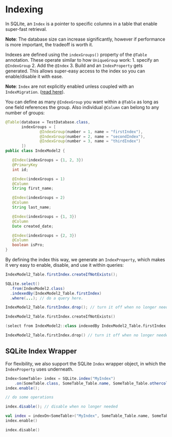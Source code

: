 # Indexing

In SQLite, an `Index` is a pointer to specific columns in a table that enable super-fast retrieval.

**Note**: The database size can increase significantly, however if performance is more important, the tradeoff is worth it.

Indexes are defined using the `indexGroups()` property of the `@Table` annotation. These operate similar to how `UniqueGroup` work: 1. specify an `@IndexGroup` 2. Add the `@Index` 3. Build and an `IndexProperty` gets generated. This allows super-easy access to the index so you can enable/disable it with ease.

**Note**: `Index` are not explicitly enabled unless coupled with an `IndexMigration`. \([read here](../usage/migrations.md#index-migrations)\).

You can define as many `@IndexGroup` you want within a `@Table` as long as one field references the group. Also individual `@Column` can belong to any number of groups:

```java
@Table(database = TestDatabase.class,
       indexGroups = [
               @IndexGroup(number = 1, name = "firstIndex"),
               @IndexGroup(number = 2, name = "secondIndex"),
               @IndexGroup(number = 3, name = "thirdIndex")
       ])
public class IndexModel2 {

   @Index(indexGroups = {1, 2, 3})
   @PrimaryKey
   int id;

   @Index(indexGroups = 1)
   @Column
   String first_name;

   @Index(indexGroups = 2)
   @Column
   String last_name;

   @Index(indexGroups = {1, 3})
   @Column
   Date created_date;

   @Index(indexGroups = {2, 3})
   @Column
   boolean isPro;
}
```

By defining the index this way, we generate an `IndexProperty`, which makes it very easy to enable, disable, and use it within queries:

```java
IndexModel2_Table.firstIndex.createIfNotExists();

SQLite.select()
  .from(IndexModel2.class)
  .indexedBy(IndexModel2_Table.firstIndex)
  .where(...); // do a query here.

IndexModel2_Table.firstIndex.drop(); // turn it off when no longer needed.
```

```kotlin
IndexModel2_Table.firstIndex.createIfNotExists()

(select from IndexModel2::class indexedBy IndexModel2_Table.firstIndex where (...))

IndexModel2_Table.firstIndex.drop() // turn it off when no longer needed.
```

## SQLite Index Wrapper

For flexibility, we also support the SQLite `Index` wrapper object, in which the `IndexProperty` uses underneath.

```java
Index<SomeTable> index = SQLite.index("MyIndex")
    .on(SomeTable.class, SomeTable_Table.name, SomeTable_Table.othercolumn);
index.enable();

// do some operations

index.disable(); // disable when no longer needed
```

```kotlin
val index = indexOn<SomeTable>("MyIndex", SomeTable_Table.name, SomeTable_Table.othercolumn)
index.enable()

index.disable()
```

